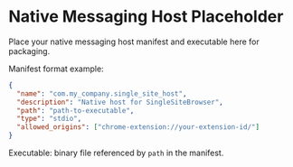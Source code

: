 # Native Messaging Host Placeholder

Place your native messaging host manifest and executable here for packaging.

Manifest format example:
```json
{
  "name": "com.my_company.single_site_host",
  "description": "Native host for SingleSiteBrowser",
  "path": "path-to-executable",
  "type": "stdio",
  "allowed_origins": ["chrome-extension://your-extension-id/"]
}
```

Executable: binary file referenced by `path` in the manifest.
